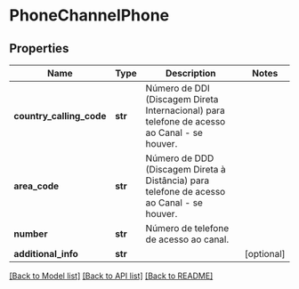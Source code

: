 # PhoneChannelPhone

## Properties
Name | Type | Description | Notes
------------ | ------------- | ------------- | -------------
**country_calling_code** | **str** | Número de DDI (Discagem Direta Internacional) para telefone de acesso ao Canal - se houver. | 
**area_code** | **str** | Número de DDD (Discagem Direta à Distância) para telefone de acesso ao Canal - se houver. | 
**number** | **str** | Número de telefone de acesso ao canal. | 
**additional_info** | **str** |  | [optional] 

[[Back to Model list]](../README.md#documentation-for-models) [[Back to API list]](../README.md#documentation-for-api-endpoints) [[Back to README]](../README.md)

